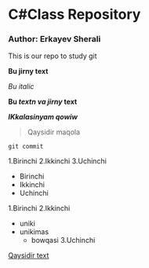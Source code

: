 # C#Class Repository

### Author: Erkayev Sherali

This is our repo to study git
 
**Bu jirny text**

*Bu italic*

**Bu _textn va jirny_ text**

***IKkalasinyam qowiw***

> Qaysidir  maqola

~~~
git commit
~~~

1.Birinchi
2.Ikkinchi
3.Uchinchi

- Birinchi
- Ikkinchi
- Uchinchi


1.Birinchi
2.Ikkinchi
  - uniki
  - unikimas
     - bowqasi
3.Uchinchi

[Qaysidir text](google.com)







